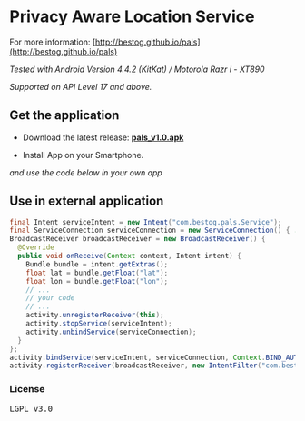 Privacy Aware Location Service
===============
For more information: [http://bestog.github.io/pals](http://bestog.github.io/pals)

*Tested with Android Version 4.4.2 (KitKat) / Motorola Razr i - XT890*

*Supported on API Level 17 and above.*

## Get the application
* Download the latest release: [**pals_v1.0.apk**](https://github.com/bestog/pals/releases)

* Install App  on your Smartphone.

*and use the code below in your own app*

## Use in external application
```java
final Intent serviceIntent = new Intent("com.bestog.pals.Service");
final ServiceConnection serviceConnection = new ServiceConnection() { ... };
BroadcastReceiver broadcastReceiver = new BroadcastReceiver() {
  @Override
  public void onReceive(Context context, Intent intent) {
    Bundle bundle = intent.getExtras();
    float lat = bundle.getFloat("lat");
    float lon = bundle.getFloat("lon");
    // ...
    // your code
    // ...
    activity.unregisterReceiver(this);
    activity.stopService(serviceIntent);
    activity.unbindService(serviceConnection);
  }
};
activity.bindService(serviceIntent, serviceConnection, Context.BIND_AUTO_CREATE);
activity.registerReceiver(broadcastReceiver, new IntentFilter("com.bestog.pals.receiver"));
```

### License
<pre>
LGPL v3.0
</pre>
